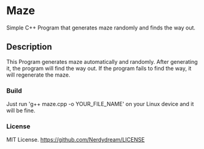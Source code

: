 # Maze
Simple C++ Program that generates maze randomly and finds the way out.

## Description 
This Program generates maze automatically and randomly.
After generating it, the program will find the way out.
If the program fails to find the way, it will regenerate the maze.

### Build
Just run 'g++ maze.cpp -o YOUR_FILE_NAME' on your Linux device and it will be fine.

### License
MIT License. https://github.com/Nerdydream/LICENSE
